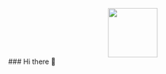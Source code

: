 <div id="header" align="center">
  <img src="https://media.giphy.com/media/yrhhmre5fN2PtRujfo/giphy.gif" width="100"/>
</div>
### Hi there 👋

<!--
**Free4ky/Free4ky** is a ✨ _special_ ✨ repository because its `README.md` (this file) appears on your GitHub profile.

Here are some ideas to get you started:

- 🔭 I’m currently working on ...
- 🌱 I’m currently learning ...
- 👯 I’m looking to collaborate on ...
- 🤔 I’m looking for help with ...
- 💬 Ask me about ...
- 📫 How to reach me: ...
- 😄 Pronouns: ...
- ⚡ Fun fact: ...
-->

